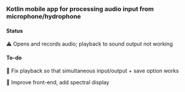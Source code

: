 ### Kotlin mobile app for processing audio input from microphone/hydrophone
#### Status 
⚠️ Opens and records audio; playback to sound output not working
#### To-do
🔹 Fix playback so that simultaneous input/output + save option works

🔹 Improve front-end, add spectral display

